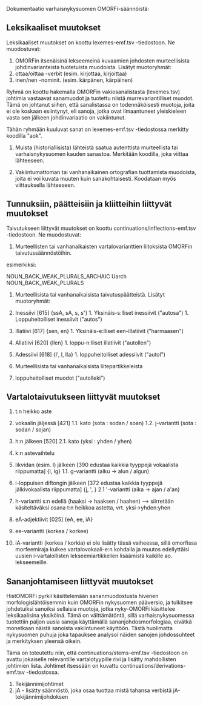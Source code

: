 Dokumentaatio varhaisnykysuomen OMORFi-säännöistä:

## Leksikaaliset muutokset

Leksikaaliset muutokset on koottu lexemes-emf.tsv -tiedostoon. Ne muodostuvat:

1. OMORFin itsenäisinä lekseemeinä kuvaamien johdosten murteellisista johdinvarianteista tuotetuista muodoista. Lisätyt muotoryhmät:
  1. ottaa/oittaa -verbit (esim. kirjottaa, kirjoittaa)
  1. inen/nen -nominit. (esim. kärpänen, kärpäinen)

  Ryhmä on koottu hakemalla OMORFin vakiosanalistasta (lexemes.tsv) johtimia vastaavat sanamuodot ja tuotettu niistä murrevariantilliset muodot. Tämä on johtanut siihen, että sanalistassa on todennäköisesti muotoja, joita ei ole koskaan esiintynyt, eli sanoja, jotka ovat ilmaantuneet yleiskieleen vasta sen jälkeen johdinvariaatio on vakiintunut.

  Tähän ryhmään kuuluvat sanat on lexemes-emf.tsv -tiedostossa merkitty koodilla "aok".

1. Muista (historiallisista) lähteistä saatua autenttista murteellista tai varhaisnykysuomen kauden sanastoa. Merkitään koodilla, joka viittaa lähteeseen.

1. Vakiintumattoman tai vanhanaikainen ortografian tuottamista muodoista, joita ei voi kuvata muuten kuin sanakohtaisesti. Koodataan myös viittauksella lähteeseen.

## Tunnuksiin, päätteisiin ja kliitteihin liittyvät muutokset

Taivutukseen liittyvät muutokset on koottu continuations/inflections-emf.tsv -tiedostoon. Ne muodostuvat:

1. Murteellisten tai vanhanaikaisten vartalovarianttien liitoksista OMORFin taivutussäännöstöihin.

  esimerkiksi:

  NOUN_BACK_WEAK_PLURALS_ARCHAIC	Uarch		NOUN_BACK_WEAK_PLURALS

1. Murteellisista tai vanhanaikaisista taivutuspäätteistä. Lisätyt muotoryhmät:
  1. Inessiivi [615] {ssA, sA, s, s'}
    1. Yksinäis-s:lliset inessiivit ("autosa")
    1. Loppuheitolliset inessiivit ("autos")
  1. Illatiivi [617] {sen, en}
    1. Yksinäis-e:lliset een-illatiivit ("harmaasen")
  1. Allatiivi [620] {llen}
    1. loppu-n:lliset illatiivit ("autollen")
  1. Adessiivi [618] {l', l, lla}
    1. loppuheitolliset adessiivit ("autol")

1. Murteellisista tai vanhanaikaisista liitepartikkeleista
  1. loppuheitolliset muodot ("autolleki")

## Vartalotaivutukseen liittyvät muutokset

1. t:n heikko aste
  1. vokaalin jäljessä [421]
	1.1. kato (sota : sodan / soan)	
  	1.2. j-variantti (sota : sodan / sojan)
  2. h:n jälkeen [520]
  	2.1. kato (yksi : yhden / yhen) 

1. k:n astevaihtelu 
  1. likvidan (esim. l) jälkeen [390 edustaa kaikkia tyyppejä vokaalista riippumatta] {l, lg}
  	1.1. g-variantti (alku -> alun / algun)  
  2. i-loppuisen diftongin jälkeen [372 edustaa kaikkia tyyppejä jälkivokaalista riippumatta] {j, ', }
  	2.1 '-variantti (aika -> ajan / a'an)
  1. h-variantti s:n edellä (haaksi -> haaksen / haahen) --> siirretään käsiteltäväksi osana t:n heikkoa astetta, vrt. yksi->yhden:yhen

1. eA-adjektiivit [025] {eA, ee, iA}
  1. ee-variantti (korkea / korkee)
  2. iA-variantti (korkea / korkia) ei ole lisätty tässä vaiheessa, sillä omorfissa morfeemiraja kulkee vartalovokaali-e:n kohdalla ja muutos edellyttäisi uusien i-vartalollisten lekseemiartikkelien lisäämistä kaikille ao. lekseemeille.

## Sananjohtamiseen liittyvät muutokset

HistOMORFi pyrkii käsittelemään sananmuodostusta hivenen morfologislähtöisemmin kuin OMORFin nykysuomen pääversio, ja tulkitsee johdetuiksi sanoiksi sellaisia muotoja, jotka nyky-OMORFi käsittelee leksikaalisina yksiköinä. Tämä on välttämätöntä, sillä varhaisnykysuomessa tuotettiin paljon uusia sanoja käyttämällä sananjohdosmorfologiaa, eivätkä monetkaan näistä sanoista vakiintuneet käyttöön. Tästä huolimatta nykysuomen puhuja joka tapauksee analysoi näiden sanojen johdossuhteet ja merkityksen yleensä oikein.

Tämä on toteutettu niin, että continuations/stems-emf.tsv -tiedostoon on avattu jokaiselle relevantille vartalotyypille rivi ja lisätty mahdollisten johtimien lista. Johtimet itsessään on kuvattu continuations/derivations-emf.tsv -tiedostossa.

1. Tekijännimijohtimet
  1. jA - lisätty säännöstö, joka osaa tuottaa mistä tahansa verbistä jA-tekijännimijohdoksen
	
	




